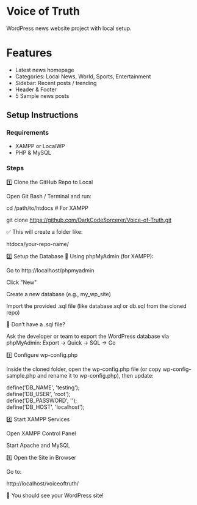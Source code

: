 # Voice of Truth
WordPress news website project with local setup.

# Features
- Latest news homepage
- Categories: Local News, World, Sports, Entertainment
- Sidebar: Recent posts / trending
- Header & Footer
- 5 Sample news posts

## Setup Instructions

### Requirements
- XAMPP or LocalWP
- PHP & MySQL

### Steps

1️⃣ Clone the GitHub Repo to Local

Open Git Bash / Terminal and run:

cd /path/to/htdocs  # For XAMPP

git clone https://github.com/DarkCodeSorcerer/Voice-of-Truth.git


✅ This will create a folder like:

htdocs/your-repo-name/

2️⃣ Setup the Database
🔹 Using phpMyAdmin (for XAMPP):

Go to http://localhost/phpmyadmin

Click "New"

Create a new database (e.g., my_wp_site)

Import the provided .sql file (like database.sql or db.sql from the cloned repo)

📝 Don’t have a .sql file?

Ask the developer or team to export the WordPress database via phpMyAdmin:
Export → Quick → SQL → Go

3️⃣ Configure wp-config.php

Inside the cloned folder, open the wp-config.php file (or copy wp-config-sample.php and rename it to wp-config.php), then update:

define('DB_NAME', 'testing');       
define('DB_USER', 'root');             
define('DB_PASSWORD', '');             
define('DB_HOST', 'localhost');

4️⃣ Start XAMPP Services

Open XAMPP Control Panel

Start Apache and MySQL

5️⃣ Open the Site in Browser

Go to:

http://localhost/voiceoftruth/


🎉 You should see your WordPress site!
